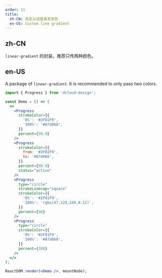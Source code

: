 ```yaml
---
order: 11
title:
  zh-CN: 自定义进度条渐变色
  en-US: Custom line gradient
---
```


## zh-CN

`linear-gradient` 的封装。推荐只传两种颜色。

## en-US

A package of `linear-gradient`. It is recommended to only pass two colors.

```jsx
import { Progress } from 'dcloud-design';

const Demo = () => (
  <>
    <Progress
      strokeColor={{
        '0%': '#2F81F9',
        '100%': '#87d068',
      }}
      percent={99.9}
    />
    <Progress
      strokeColor={{
        from: '#2F81F9',
        to: '#87d068',
      }}
      percent={99.9}
      status="active"
    />
    <Progress
      type="circle"
      strokeLinecap="square"
      strokeColor={{
        '0%': '#2F81F9',
        '100%': 'rgba(47,129,249,0.12)',
      }}
      percent={90}
    />
    <Progress
      type="circle"
      strokeColor={{
        '0%': '#2F81F9',
        '100%': '#87d068',
      }}
      percent={100}
    />
  </>
);

ReactDOM.render(<Demo />, mountNode);
```
